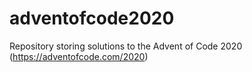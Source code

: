 # adventofcode2020
Repository storing solutions to the Advent of Code 2020 (https://adventofcode.com/2020)
